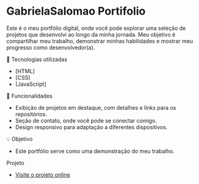 # GabrielaSalomao Portifolio
Este é o meu portfólio digital, onde você pode explorar uma seleção de projetos que desenvolvi ao longo da minha jornada. Meu objetivo é compartilhar meu trabalho, demonstrar minhas habilidades e mostrar meu progresso como desenvolvedor(a).

🔧 Tecnologias utilizadas
- [HTML]
- [CSS]
- [JavaScript]

🚀 Funcionalidades
- Exibição de projetos em destaque, com detalhes e links para os repositórios.
- Seção de contato, onde você pode se conectar comigo.
- Design responsivo para adaptação a diferentes dispositivos.

💡 Objetivo
- Este portfólio serve como uma demonstração do meu trabalho.

Projeto
- [Visite o projeto online](https://gabrielaspenha.github.io/GabrielaSalomao)
